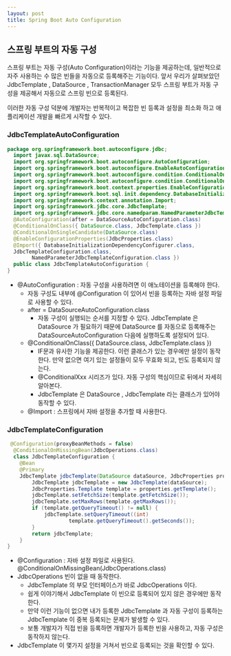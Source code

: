 ```yaml
---
layout: post
title: Spring Boot Auto Configuration
---
```



## 스프링 부트의 자동 구성
스프링 부트는 자동 구성(Auto Configuration)이라는 기능을 제공하는데, 일반적으로 자주 사용하는 수 많은 빈들을 자동으로 등록해주는 기능이다.
앞서 우리가 살펴보았던 JdbcTemplate , DataSource , TransactionManager 모두 스프링 부트가 자동 구성을 제공해서 자동으로 스프링 빈으로 등록된다.

이러한 자동 구성 덕분에 개발자는 반복적이고 복잡한 빈 등록과 설정을 최소화 하고 애플리케이션 개발을 빠르게 시작할 수 있다.


### JdbcTemplateAutoConfiguration
~~~java
package org.springframework.boot.autoconfigure.jdbc;
  import javax.sql.DataSource;
  import org.springframework.boot.autoconfigure.AutoConfiguration;
  import org.springframework.boot.autoconfigure.EnableAutoConfiguration;
  import org.springframework.boot.autoconfigure.condition.ConditionalOnClass;
  import org.springframework.boot.autoconfigure.condition.ConditionalOnSingleCandidate;
  import org.springframework.boot.context.properties.EnableConfigurationProperties;
  import org.springframework.boot.sql.init.dependency.DatabaseInitializationDependencyConfigurer;
  import org.springframework.context.annotation.Import;
  import org.springframework.jdbc.core.JdbcTemplate;
  import org.springframework.jdbc.core.namedparam.NamedParameterJdbcTemplate;
  @AutoConfiguration(after = DataSourceAutoConfiguration.class)
  @ConditionalOnClass({ DataSource.class, JdbcTemplate.class })
  @ConditionalOnSingleCandidate(DataSource.class)
  @EnableConfigurationProperties(JdbcProperties.class)
  @Import({ DatabaseInitializationDependencyConfigurer.class,
  JdbcTemplateConfiguration.class,
        NamedParameterJdbcTemplateConfiguration.class })
  public class JdbcTemplateAutoConfiguration {
}
~~~

- @AutoConfiguration : 자동 구성을 사용하려면 이 애노테이션을 등록해야 한다.
  - 자동 구성도 내부에 @Configuration 이 있어서 빈을 등록하는 자바 설정 파일로 사용할 수 있다.
  - after = DataSourceAutoConfiguration.class
    - 자동 구성이 실행되는 순서를 지정할 수 있다. JdbcTemplate 은 DataSource 가 필요하기 때문에 DataSource 를 자동으로 등록해주는 DataSourceAutoConfiguration 다음에 실행하도록 설정되어 있다.
  - @ConditionalOnClass({ DataSource.class, JdbcTemplate.class })
    - IF문과 유사한 기능을 제공한다. 이런 클래스가 있는 경우에만 설정이 동작한다. 만약 없으면 여기 있는 설정들이 모두 무효화 되고, 빈도 등록되지 않는다.
    - @ConditionalXxx 시리즈가 있다. 자동 구성의 핵심이므로 뒤에서 자세히 알아본다.
    - JdbcTemplate 은 DataSource , JdbcTemplate 라는 클래스가 있어야 동작할 수 있다.
  - @Import : 스프링에서 자바 설정을 추가할 때 사용한다.


### JdbcTemplateConfiguration
~~~java
 @Configuration(proxyBeanMethods = false)
  @ConditionalOnMissingBean(JdbcOperations.class)
  class JdbcTemplateConfiguration {
    @Bean
    @Primary
    JdbcTemplate jdbcTemplate(DataSource dataSource, JdbcProperties properties) {
        JdbcTemplate jdbcTemplate = new JdbcTemplate(dataSource);
        JdbcProperties.Template template = properties.getTemplate();
        jdbcTemplate.setFetchSize(template.getFetchSize());
        jdbcTemplate.setMaxRows(template.getMaxRows());
        if (template.getQueryTimeout() != null) {
            jdbcTemplate.setQueryTimeout((int)
                    template.getQueryTimeout().getSeconds());
        }
        return jdbcTemplate;
    }
}
~~~
- @Configuration : 자바 설정 파일로 사용된다. @ConditionalOnMissingBean(JdbcOperations.class)
- JdbcOperations 빈이 없을 때 동작한다.
  - JdbcTemplate 의 부모 인터페이스가 바로 JdbcOperations 이다.
  - 쉽게 이야기해서 JdbcTemplate 이 빈으로 등록되어 있지 않은 경우에만 동작한다.
  - 만약 이런 기능이 없으면 내가 등록한 JdbcTemplate 과 자동 구성이 등록하는 JdbcTemplate 이 중복 등록되는 문제가 발생할 수 있다.
  - 보통 개발자가 직접 빈을 등록하면 개발자가 등록한 빈을 사용하고, 자동 구성은 동작하지 않는다.
- JdbcTemplate 이 몇가지 설정을 거쳐서 빈으로 등록되는 것을 확인할 수 있다.


